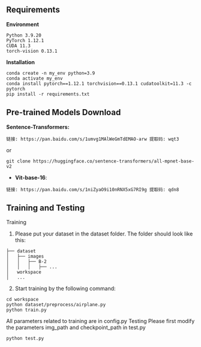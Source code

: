 ## Requirements
**Environment**
```
Python 3.9.20
PyTorch 1.12.1
CUDA 11.3
torch-vision 0.13.1
```
**Installation**
```
conda create -n my_env python=3.9
conda activate my_env
conda install pytorch==1.12.1 torchvision==0.13.1 cudatoolkit=11.3 -c pytorch
pip install -r requirements.txt
```

## Pre-trained Models Download

**Sentence-Transformers:**

```
链接: https://pan.baidu.com/s/1umvg1MAlWeGmTdEMAO-arw 提取码: wqt3
```
or
```
git clone https://huggingface.co/sentence-transformers/all-mpnet-base-v2
```

* **Vit-base-16**:
```
链接: https://pan.baidu.com/s/1niZyaO9i10nRNX5xG7RI9g 提取码: qdn8 
```

## Training and Testing 
Training
1. Please put your dataset in the dataset folder. The folder should look like this:
```
├── dataset
│   ├── images
│   │   ├── B-2
│   │   │   ├── ...
│   workspace
│   ...
```
2. Start training by the following command:
```
cd workspace
python dataset/preprocess/airplane.py
python train.py
```
All parameters related to training are in config.py
Testing
Please first modify the parameters img_path and checkpoint_path in test.py
```
python test.py
```
